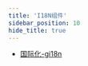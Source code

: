 ```yaml
---
title: 'I18N组件'
sidebar_position: 10
hide_title: true
---
```


- [国际化-gi18n](output/goframe-v2.0-md/组件列表/I18N组件/国际化-gi18n)